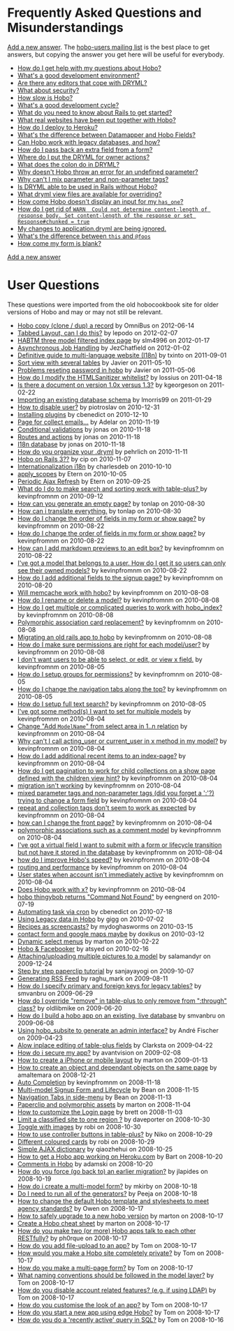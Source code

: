 # Frequently Asked Questions and Misunderstandings

[Add a new answer](https://github.com/Hobo/hobodoc/new/master/doc/manual/faq).   The [hobo-users mailing list](groups.google.com/group/hobousers) is the best place to get answers, but copying the answer you get here will be useful for everybody.

- [How do I get help with my questions about Hobo?](faq/how-do-I-get-help)
- [What's a good development environment?](faq/good-dev-env)
- [Are there any editors that cope with DRYML?](faq/editors)
- [What about security?](faq/security)
- [How slow is Hobo?](faq/slow)
- [What's a good development cycle?](faq/dev-cycle)
- [What do you need to know about Rails to get started?](faq/know-about-rails)
- [What real websites have been put together with Hobo?](faq/real-websites)
- [How do I deploy to Heroku?](faq/heroku)
- [What's the difference between Datamapper and Hobo Fields?](faq/datamapper)
- [Can Hobo work with legacy databases, and how?](faq/legacy-databases)
- [How do I pass back an extra field from a form?](faq/extra-data-in-forms)
- [Where do I put the DRYML for owner actions?](faq/dryml-for-owner-actions)
- [What does the colon do in DRYML?](faq/colon)
- [Why doesn't Hobo throw an error for an undefined parameter?](faq/undefined-parameter)
- [Why can't I mix parameter and non-parameter tags?](faq/parameter-vs-nonparameter)
- [Is DRYML able to be used in Rails without Hobo?](faq/dryml-without-hobo)
- [What dryml view files are available for overriding?](faq/dryml-overriding)
- [How come Hobo doesn't display an input for my `has_one`?](faq/has-one)
- [How do I get rid of `WARN  Could not determine content-length of response body. Set content-length of the response or set Response#chunked = true`](faq/content-length-warning)
- [My changes to application.dryml are being ignored.](faq/application-dryml-reload)
- [What's the difference between `this` and `@foos`](faq/this)
- [How come my form is blank?](faq/blank-form)

[Add a new answer](https://github.com/Hobo/hobodoc/new/master/doc/manual/faq)

# User Questions

These questions were imported from the old hobocookbook site for older versions of Hobo and may or may not still be relevant.

* [Hobo copy (clone / dup) a record](faq/101-hobo-copy-clone-dup-a-record) by OmniBus on 2012-06-14
* [Tabbed Layout, can I do this?](faq/100-tabbed-layout-can-i-do-this) by lepodo on 2012-02-07
* [HABTM three model filtered index page](faq/99-habtm-three-model-filtered-index-page) by slm4996 on 2012-01-17
* [Asynchronous Job Handling](faq/98-asynchronous-job-handling) by JezChatfield on 2012-01-02
* [Definitive guide to multi-language website (I18n)](faq/97-definitive-guide-to-multi-language-website) by txinto on 2011-09-01
* [Sort view with several tables](faq/96-sort-view-with-several-tables) by Javier on 2011-05-10
* [Problems reseting password in hobo](faq/95-problems-reseting-password-in-hobo) by Javier on 2011-05-06
* [How do I modify the HTMLSanitizer whitelist?](faq/94-how-do-i-modify-the-htmlsanitizer) by lossius on 2011-04-18
* [Is there a document on version 1.0x versus 1.3?](faq/93-is-there-a-document-on-version) by kgeorgeson on 2011-02-22
* [Importing an existing database schema](faq/92-importing-an-existing-database-schema) by lmorris99 on 2011-01-29
* [How to disable user?](faq/91-how-to-disable-user) by piotroslav on 2010-12-31
* [Installing plugins](faq/90-installing-plugins) by cbenedict on 2010-12-10
* [Page for collect emails...](faq/89-page-for-collect-emails) by Adelar on 2010-11-19
* [Conditional validations](faq/88-conditional-validations) by jonas on 2010-11-18
* [Routes and actions](faq/87-routes-and-actions) by jonas on 2010-11-18
* [I18n database](faq/86-i18n-database) by jonas on 2010-11-18
* [How do you organize your .dryml](faq/85-how-do-you-organize-your-dryml) by pehrlich on 2010-11-11
* [Hobo on Rails 3??](faq/84-hobo-on-rails-3) by cip on 2010-11-07
* [Internationalization i18n](faq/83-internationalization-i18n) by charlesdeb on 2010-10-10
* [apply_scopes](faq/82-apply-scopes) by Etern on 2010-10-05
* [Periodic Ajax Refresh](faq/81-periodic-ajax-refresh) by Etern on 2010-09-25
* [What do I do to make search and sorting work with table-plus? ](faq/80-what-do-i-do-to-make) by kevinpfromnm on 2010-09-12
* [How can you generate an empty page?](faq/79-how-can-you-generate-an-empty) by tonlap on 2010-08-30
* [How can i translate everything.](faq/78-how-can-i-translate-everything) by tonlap on 2010-08-30
* [How do I change the order of  fields in my form or show page?](faq/77-how-do-i-change-the-order) by kevinpfromnm on 2010-08-22
* [How do I change the order of  fields in my form or show page?](faq/76-how-do-i-change-the-order) by kevinpfromnm on 2010-08-22
* [How can I add markdown previews to an edit box?](faq/75-how-can-i-add-markdown-previews) by kevinpfromnm on 2010-08-22
* [I've got a model that belongs to a user.  How do I get it so users can only see their owned models?](faq/74-i-ve-got-a-model-that) by kevinpfromnm on 2010-08-22
* [How do I add additional fields to the signup page?](faq/73-how-do-i-add-additional-fields) by kevinpfromnm on 2010-08-20
* [Will memcache work with hobo?](faq/72-will-memcache-work-with-hobo) by kevinpfromnm on 2010-08-08
* [How do I rename or delete a model?](faq/71-how-do-i-rename-or-delete) by kevinpfromnm on 2010-08-08
* [How do I get multiple or complicated queries to work with hobo_index?](faq/70-how-do-i-get-multiple-or) by kevinpfromnm on 2010-08-08
* [Polymorphic association card replacement?](faq/69-polymorphic-association-card-replacement) by kevinpfromnm on 2010-08-08
* [Migrating an old rails app to hobo](faq/68-migrating-an-old-rails-app-to) by kevinpfromnm on 2010-08-08
* [How do I make sure permissions are right for each model/user?](faq/67-how-do-i-make-sure-permissions) by kevinpfromnm on 2010-08-08
* [I don't want users to be able to select, or edit, or view x field.](faq/66-i-don-t-want-users-to) by kevinpfromnm on 2010-08-05
* [How do I setup groups for permissions?](faq/65-how-do-i-setup-groups-for) by kevinpfromnm on 2010-08-05
* [How do I change the navigation tabs along the top?](faq/64-how-do-i-change-the-navigation) by kevinpfromnm on 2010-08-05
* [How do I setup full text search?](faq/63-how-do-i-setup-full-text) by kevinpfromnm on 2010-08-05
* [I've got some method(s) I want to set for multiple models](faq/62-i-ve-got-some-method-s) by kevinpfromnm on 2010-08-04
* [Change "Add `ModelName`" from select area in 1..n relation](faq/61-change-add-modelname-from-select-area) by kevinpfromnm on 2010-08-04
* [Why can't I call acting_user or current_user in x method in my model?](faq/60-why-can-t-i-call-acting) by kevinpfromnm on 2010-08-04
* [How do I add additional recent items to an index-page?](faq/59-how-do-i-add-additional-recent) by kevinpfromnm on 2010-08-04
* [How do I get pagination to work for child collections on a show page defined with the children view hint?](faq/58-how-do-i-get-pagination-to) by kevinpfromnm on 2010-08-04
* [migration isn't working](faq/57-migration-isn-t-working) by kevinpfromnm on 2010-08-04
* [mixed parameter tags and non-parameter tags (did you forget a ':'?) trying to change a form field](faq/56-mixed-parameter-tags-and-non-parameter) by kevinpfromnm on 2010-08-04
* [repeat and collection tags don't seem to work as expected](faq/55-repeat-and-collection-tags-don-t) by kevinpfromnm on 2010-08-04
* [how can I change the front page?](faq/54-how-can-i-change-the-front) by kevinpfromnm on 2010-08-04
* [polymorphic associations such as a comment model](faq/53-polymorphic-associations-such-as-a-comment) by kevinpfromnm on 2010-08-04
* [I've got a virtual field I want to submit with a form or lifecycle transition but not have it stored in the database](faq/52-i-ve-got-a-virtual-field) by kevinpfromnm on 2010-08-04
* [how do I improve Hobo's speed?](faq/51-how-do-i-improve-hobo-s) by kevinpfromnm on 2010-08-04
* [routing and performance](faq/50-routing-and-performance) by kevinpfromnm on 2010-08-04
* [User states when account isn't immediately active](faq/49-user-states-when-account-isn-t) by kevinpfromnm on 2010-08-04
* [Does Hobo work with x?](faq/48-does-hobo-work-with-x) by kevinpfromnm on 2010-08-04
* [hobo thingybob returns "Command Not Found"](faq/47-hobo-thingybob-returns-command-not-found) by eengnerd on 2010-07-19
* [Automating task via cron](faq/46-automating-task-via-cron) by cbenedict on 2010-07-18
* [Using Legacy data in Hobo](faq/45-using-legacy-data-in-hobo) by gigg on 2010-07-02
* [Recipes as screencasts?](faq/43-recipes-as-screencasts) by mydoghasworms on 2010-03-15
* [contact form and google maps maybe](faq/42-contact-form-and-google-maps-maybe) by doxikus on 2010-03-12
* [Dynamic select menus](faq/41-dynamic-select-menus) by marton on 2010-02-22
* [Hobo & Facebooker](faq/40-hobo-facebooker) by atsyed on 2010-02-16
* [Attaching/uploading multiple pictures to a model](faq/39-attaching-uploading-multiple-pictures-to-a) by salamandyr on 2009-12-24
* [Step by step paperclip tutorial](faq/38-step-by-step-paperclip-tutorial) by sanjayayogi on 2009-10-07
* [Generating RSS Feed](faq/37-generating-rss-feed) by raghu_mark on 2009-08-11
* [How do I specify primary and foreign keys for legacy tables?](faq/36-how-do-i-specify-primary-and) by smvanbru on 2009-06-29
* [How do I override "remove" in table-plus to only remove from ":through" class?](faq/35-how-do-i-override-remove-in) by oldlibmike on 2009-06-20
* [How do I build a hobo app on an existing, live database](faq/34-how-do-i-build-a-hobo) by smvanbru on 2009-06-08
* [Using hobo_subsite to generate an admin interface?](faq/33-using-hobo-subsite-to-generate-an) by André Fischer on 2009-04-23
* [Alow inplace editing of table-plus fields](faq/32-alow-inplace-editing-of-table-plus) by Clarksta on 2009-04-22
* [How do i secure my app?](faq/31-how-do-i-secure-my-app) by avantvision on 2009-02-08
* [How to create a iPhone or mobile layout](faq/30-how-to-create-a-iphone-or) by marton on 2009-01-13
* [How to create an object and dependant objects on the same page](faq/29-how-to-create-an-object-and) by amaltemara on 2008-12-21
* [Auto Completion](faq/27-auto-completion) by kevinpfromnm on 2008-11-18
* [Multi-model Signup Form and Lifecycle](faq/26-multi-model-signup-form-and-lifecycle) by Bean on 2008-11-15
* [Navigation Tabs in side-menu](faq/25-navigation-tabs-in-side-menu) by Bean on 2008-11-13
* [Paperclip and polymorphic assets](faq/24-paperclip-and-polymorphic-assets) by marton on 2008-11-04
* [How to customize the Login page](faq/23-how-to-customize-the-login-page) by brett on 2008-11-03
* [Limit a classified site to one region ?](faq/22-limit-a-classified-site-to-one) by daveporter on 2008-10-30
* [Toggle with images](faq/21-toggle-with-images) by robi on 2008-10-30
* [How to use controller buttons in table-plus?](faq/20-how-to-use-controller-buttons-in) by Niko on 2008-10-29
* [Different coloured cards](faq/19-different-coloured-cards) by robi on 2008-10-29
* [Simple AJAX dictionary](faq/18-simple-ajax-dictionary) by qiaozhehui on 2008-10-25
* [How to get a Hobo app working on Heroku.com](faq/17-how-to-get-a-hobo-app) by Bart on 2008-10-20
* [Comments in Hobo](faq/16-comments-in-hobo) by adamski on 2008-10-20
* [How do you force (go back to) an earlier migration?](faq/15-how-do-you-force-go-back) by jlapides on 2008-10-19
* [How do i create a multi-model form?](faq/14-how-do-i-create-a-multi) by mkirby on 2008-10-18
* [Do I need to run all of the generators?](faq/13-do-i-need-to-run-all) by Peeja on 2008-10-18
* [How to change the default Hobo template and stylesheets to meet agency standards?](faq/12-how-to-change-the-default-hobo) by Owen on 2008-10-17
* [How to safely upgrade to a new hobo version](faq/11-how-to-safely-upgrade-to-a) by marton on 2008-10-17
* [Create a Hobo cheat sheet](faq/10-create-a-hobo-cheat-sheet) by marton on 2008-10-17
* [How do you make two (or more) Hobo apps talk to each other RESTfully?](faq/9-how-do-you-make-two-or) by ph0rque on 2008-10-17
* [How do you add file-upload to an app?](faq/8-how-do-you-add-file-upload) by Tom on 2008-10-17
* [How would you make a Hobo site completely private?](faq/7-how-would-you-make-a-hobo) by Tom on 2008-10-17
* [How do you make a multi-page form?](faq/6-how-do-you-make-a-multi) by Tom on 2008-10-17
* [What naming conventions should be followed in the model layer?](faq/5-what-naming-conventions-should-be-followed) by Tom on 2008-10-17
* [How do you disable account related features? (e.g. if using LDAP)](faq/4-how-do-you-disable-account-related) by Tom on 2008-10-17
* [How do you customise the look of an app?](faq/3-how-do-you-customise-the-look) by Tom on 2008-10-17
* [How do you start a new app using edge Hobo?](faq/2-how-do-you-start-a-new) by Tom on 2008-10-17
* [How do you do a 'recently active' query in SQL?](faq/1-how-do-you-do-a-recently) by Tom on 2008-10-16
